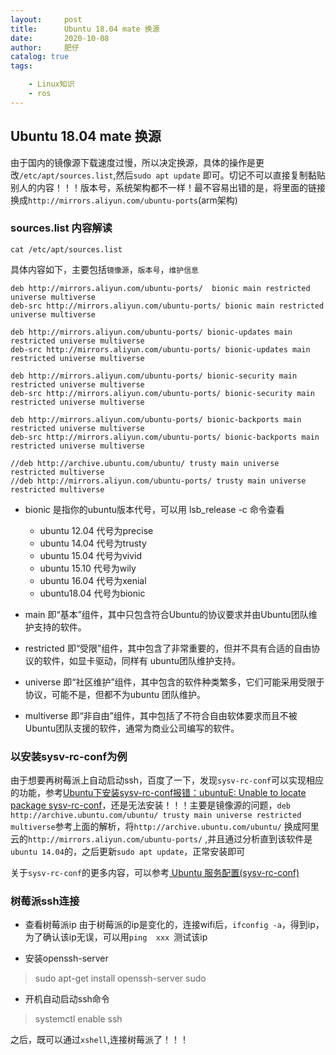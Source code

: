 ```yaml
---
layout:     post
title:      Ubuntu 18.04 mate 换源
date:       2020-10-08
author:     肥仔
catalog: true
tags:

    - Linux知识
    - ros
--- 
```

## Ubuntu 18.04 mate 换源
由于国内的镜像源下载速度过慢，所以决定换源，具体的操作是更改`/etc/apt/sources.list`,然后`sudo apt update` 即可。切记不可以直接复制黏贴别人的内容！！！版本号，系统架构都不一样！最不容易出错的是，将里面的链接换成`http://mirrors.aliyun.com/ubuntu-ports`(arm架构)


### sources.list 内容解读
`cat /etc/apt/sources.list `

具体内容如下，主要包括`镜像源`，`版本号`，`维护信息`

```
deb http://mirrors.aliyun.com/ubuntu-ports/  bionic main restricted universe multiverse
deb-src http://mirrors.aliyun.com/ubuntu-ports/ bionic main restricted universe multiverse

deb http://mirrors.aliyun.com/ubuntu-ports/ bionic-updates main restricted universe multiverse
deb-src http://mirrors.aliyun.com/ubuntu-ports/ bionic-updates main restricted universe multiverse

deb http://mirrors.aliyun.com/ubuntu-ports/ bionic-security main restricted universe multiverse
deb-src http://mirrors.aliyun.com/ubuntu-ports/ bionic-security main restricted universe multiverse

deb http://mirrors.aliyun.com/ubuntu-ports/ bionic-backports main restricted universe multiverse
deb-src http://mirrors.aliyun.com/ubuntu-ports/ bionic-backports main restricted universe multiverse

//deb http://archive.ubuntu.com/ubuntu/ trusty main universe restricted multiverse
//deb http://mirrors.aliyun.com/ubuntu-ports/ trusty main universe restricted multiverse

```

- bionic
  是指你的ubuntu版本代号，可以用 lsb_release -c 命令查看
    -  ubuntu 12.04 代号为precise
    - ubuntu 14.04 代号为trusty
    - ubuntu 15.04 代号为vivid
    - ubuntu 15.10 代号为wily
    - ubuntu 16.04 代号为xenial
    - ubuntu18.04 代号为bionic
- main
  即“基本”组件，其中只包含符合Ubuntu的协议要求并由Ubuntu团队维护支持的软件。

-  restricted 
  即“受限”组件，其中包含了非常重要的，但并不具有合适的自由协议的软件，如显卡驱动，同样有 ubuntu团队维护支持。
- universe 
  即“社区维护”组件，其中包含的软件种类繁多，它们可能采用受限于协议，可能不是，但都不为ubuntu 团队维护。

- multiverse 
   即“非自由”组件，其中包括了不符合自由软体要求而且不被Ubuntu团队支援的软件，通常为商业公司编写的软件。

### 以安装sysv-rc-conf为例

由于想要再树莓派上自动启动ssh，百度了一下，发现`sysv-rc-conf`可以实现相应的功能，参考[Ubuntu下安装sysv-rc-conf报错：ubuntuE: Unable to locate package sysv-rc-conf](https://blog.csdn.net/weixin_44606513/article/details/86815190)，还是无法安装！！！主要是镜像源的问题，`deb http://archive.ubuntu.com/ubuntu/ trusty main universe restricted multiverse`参考上面的解析，将`http://archive.ubuntu.com/ubuntu/` 换成阿里云的`http://mirrors.aliyun.com/ubuntu-ports/` ,并且通过分析直到该软件是` ubuntu 14.04`的，之后更新`sudo apt update`，正常安装即可

关于`sysv-rc-conf`的更多内容，可以参考[
Ubuntu 服务配置(sysv-rc-conf)
](https://blog.csdn.net/apple_llb/article/details/50444280)
### 树莓派ssh连接

- 查看树莓派ip
由于树莓派的ip是变化的，连接wifi后，`ifconfig -a`，得到ip，为了确认该ip无误，可以用`ping  xxx `测试该ip

- 安装openssh-server
> sudo apt-get install openssh-server sudo 

- 开机自动启动ssh命令
>systemctl enable ssh

之后，既可以通过`xshell`,连接树莓派了！！！
